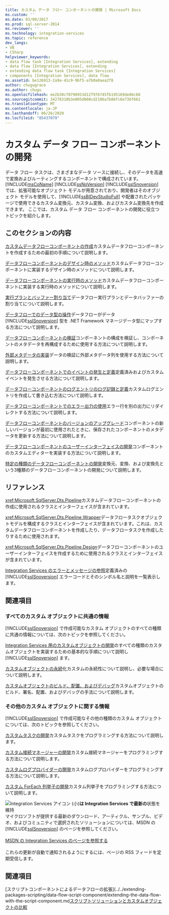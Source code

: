```yaml
---
title: カスタム データ フロー コンポーネントの開発 | Microsoft Docs
ms.custom: ''
ms.date: 03/09/2017
ms.prod: sql-server-2014
ms.reviewer: ''
ms.technology: integration-services
ms.topic: reference
dev_langs:
- VB
- CSharp
helpviewer_keywords:
- data flow task [Integration Services], extending
- data flow [Integration Services], extending
- extending data flow task [Integration Services]
- components [Integration Services], data flow
ms.assetid: be126913-2a9a-41c9-9bf5-a7b0a0aea2f8
author: chugugrace
ms.author: chugu
ms.openlocfilehash: ee2b30cf0796953d12f976745fb195169de86c68
ms.sourcegitcommit: 34278310b3e005d008cd2106a7b86fc6e736f661
ms.translationtype: MT
ms.contentlocale: ja-JP
ms.lasthandoff: 06/26/2020
ms.locfileid: "85437079"
---
```

# <a name="developing-a-custom-data-flow-component"></a>カスタム データ フロー コンポーネントの開発
  データ フロー タスクは、さまざまなデータ ソースに接続し、そのデータを高速で変換およびルーティングするコンポーネントで構成されています。 [!INCLUDE[msCoName](../../../includes/msconame-md.md)] [!INCLUDE[ssNoVersion](../../../includes/ssnoversion-md.md)] [!INCLUDE[ssISnoversion](../../../includes/ssisnoversion-md.md)] では、拡張可能なオブジェクト モデルが用意されており、開発者はそのオブジェクト モデルを使用して、[!INCLUDE[ssBIDevStudioFull](../../../includes/ssbidevstudiofull-md.md)] や配置されたパッケージで使用できるカスタム変換元、カスタム変換、およびカスタム変換先を作成できます。 ここでは、カスタム データ フロー コンポーネントの開発に役立つトピックを紹介します。

## <a name="in-this-section"></a>このセクションの内容
 [カスタムデータフローコンポーネントの作成](creating-a-custom-data-flow-component.md)カスタムデータフローコンポーネントを作成するための最初の手順について説明します。

 [データフローコンポーネントのデザイン時のメソッド](design-time-methods-of-a-data-flow-component.md)カスタムデータフローコンポーネントに実装するデザイン時のメソッドについて説明します。

 [データフローコンポーネントの実行時のメソッド](run-time-methods-of-a-data-flow-component.md)カスタムデータフローコンポーネントに実装する実行時のメソッドについて説明します。

 [実行プランとバッファー割り当て](execution-plan-and-buffer-allocation.md)データフロー実行プランとデータバッファーの割り当てについて説明します。

 [データフローでのデータ型の操作](working-with-data-types-in-the-data-flow.md)データフローがデータ [!INCLUDE[ssISnoversion](../../../includes/ssisnoversion-md.md)] 型を .NET Framework マネージデータ型にマップする方法について説明します。

 [データフローコンポーネントの検証](validating-a-data-flow-component.md)コンポーネントの構成を検証し、コンポーネントのメタデータを再構成するために使用する方法について説明します。

 [外部メタデータの実装](implementing-external-metadata.md)データの検証に外部メタデータ列を使用する方法について説明します。

 [データフローコンポーネントでのイベントの発生と定義](raising-and-defining-events-in-a-data-flow-component.md)定義済みおよびカスタムイベントを発生させる方法について説明します。

 [データフローコンポーネントのログエントリのログ記録と定義](logging-and-defining-log-entries-in-a-data-flow-component.md)カスタムログエントリを作成して書き込む方法について説明します。

 [データフローコンポーネントでのエラー出力の使用](using-error-outputs-in-a-data-flow-component.md)エラー行を別の出力にリダイレクトする方法について説明します。

 [データフローコンポーネントのバージョンのアップグレード](upgrading-the-version-of-a-data-flow-component.md)コンポーネントの新しいバージョンが最初に使用されたときに、保存されたコンポーネントのメタデータを更新する方法について説明します。

 [データフローコンポーネントのユーザーインターフェイスの開発](developing-a-user-interface-for-a-data-flow-component.md)コンポーネントのカスタムエディターを実装する方法について説明します。

 [特定の種類のデータフローコンポーネントの開発](../../extending-packages-custom-objects-data-flow-types/developing-specific-types-of-data-flow-components.md)変換元、変換、および変換先という3種類のデータフローコンポーネントの開発について説明します。

## <a name="reference"></a>リファレンス
 <xref:Microsoft.SqlServer.Dts.Pipeline>カスタムデータフローコンポーネントの作成に使用されるクラスとインターフェイスが含まれています。

 <xref:Microsoft.SqlServer.Dts.Pipeline.Wrapper>データフロータスクオブジェクトモデルを構成するクラスとインターフェイスが含まれています。これは、カスタムデータフローコンポーネントを作成したり、データフロータスクを作成したりするために使用されます。

 <xref:Microsoft.SqlServer.Dts.Pipeline.Design>データフローコンポーネントのユーザーインターフェイスを作成するために使用されるクラスとインターフェイスが含まれています。

 [Integration Services のエラーとメッセージの参照](../../integration-services-error-and-message-reference.md)定義済みの [!INCLUDE[ssISnoversion](../../../includes/ssisnoversion-md.md)] エラーコードとそのシンボル名と説明を一覧表示します。

## <a name="related-sections"></a>関連項目

### <a name="information-common-to-all-custom-objects"></a>すべてのカスタム オブジェクトに共通の情報
 [!INCLUDE[ssISnoversion](../../../includes/ssisnoversion-md.md)] で作成可能なカスタム オブジェクトのすべての種類に共通の情報については、次のトピックを参照してください。

 [Integration Services 用のカスタムオブジェクトの開発](../../extending-packages-custom-objects/developing-custom-objects-for-integration-services.md)のすべての種類のカスタムオブジェクトを実装するための基本的な手順について説明し [!INCLUDE[ssISnoversion](../../../includes/ssisnoversion-md.md)] ます。

 [カスタムオブジェクトの永続](../../extending-packages-custom-objects/persisting-custom-objects.md)化カスタムの永続性について説明し、必要な場合について説明します。

 [カスタムオブジェクトのビルド、配置、およびデバッグ](../../extending-packages-custom-objects/building-deploying-and-debugging-custom-objects.md)カスタムオブジェクトのビルド、署名、配置、およびデバッグの手法について説明します。

### <a name="information-about-other-custom-objects"></a>その他のカスタム オブジェクトに関する情報
 [!INCLUDE[ssISnoversion](../../../includes/ssisnoversion-md.md)] で作成可能なその他の種類のカスタム オブジェクトについては、次のトピックを参照してください。

 [カスタムタスクの開発](../../extending-packages-custom-objects/task/developing-a-custom-task.md)カスタムタスクをプログラミングする方法について説明します。

 [カスタム接続マネージャーの開発](../../extending-packages-custom-objects/connection-manager/developing-a-custom-connection-manager.md)カスタム接続マネージャーをプログラミングする方法について説明します。

 [カスタムログプロバイダーの開発](../../extending-packages-custom-objects/log-provider/developing-a-custom-log-provider.md)カスタムログプロバイダーをプログラミングする方法について説明します。

 [カスタム ForEach 列挙子の開発](../../extending-packages-custom-objects/foreach-enumerator/developing-a-custom-foreach-enumerator.md)カスタム列挙子をプログラミングする方法について説明します。

![Integration Services アイコン (小)](../../media/dts-16.gif "Integration Services のアイコン (小)")**は Integration Services で最新の**状態を維持  <br /> マイクロソフトが提供する最新のダウンロード、アーティクル、サンプル、ビデオ、およびコミュニティで選択されたソリューションについては、MSDN の [!INCLUDE[ssISnoversion](../../../includes/ssisnoversion-md.md)] のページを参照してください。<br /><br /> [MSDN の Integration Services のページを参照する](https://go.microsoft.com/fwlink/?LinkId=136655)<br /><br /> これらの更新が自動で通知されるようにするには、ページの RSS フィードを定期受信します。

## <a name="see-also"></a>関連項目
 [スクリプトコンポーネントによるデータフローの拡張](../../extending-packages-scripting/data-flow-script-component/extending-the-data-flow-with-the-script-component.md[スクリプトソリューションとカスタムオブジェクトの比較](../../extending-packages-scripting/comparing-scripting-solutions-and-custom-objects.md)


